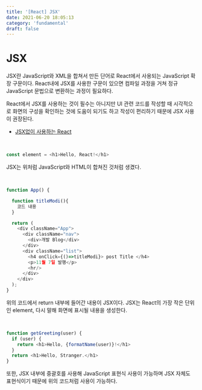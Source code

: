 ```yaml
---
title: '[React] JSX'
date: 2021-06-20 18:05:13
category: 'fundamental'
draft: false
---
```


# JSX

JSX란 JavaScript와 XML을 합쳐서 만든 단어로 React에서 사용되는 JavaScript 확장 구문이다. React내에 JSX를 사용한 구문이 있으면 컴파일 과정을 거쳐 정규 JavaScript 문법으로 변환하는 과정이 필요하다.

React에서 JSX를 사용하는 것이 필수는 아니지만 UI 관련 코드를 작성할 때 시각적으로 화면의 구성을 확인하는 것에 도움이 되기도 하고 작성이 편리하기 때문에 JSX 사용이 권장된다.

- [JSX없이 사용하는 React](https://ko.reactjs.org/docs/react-without-jsx.html)

<br />

```javascript
const element = <h1>Hello, React!</h1>
```

JSX는 위처럼 JavaScript와 HTML이 합쳐진 것처럼 생겼다.

<br />

```javascript
function App() {

  function titleModi(){
    코드 내용
  }

  return (
    <div className="App">
      <div className="nav">
        <div>개발 Blog</div>
      </div>
      <div className="list">
        <h4 onClick={()=>titleModi}> post Title </h4>
        <p>11월 7일 발행</p>
        <hr/>
      </div>
    </div>
  );
}
```

위의 코드에서 return 내부에 들어간 내용이 JSX이다. JSX는 React의 가장 작은 단위인 element, 다시 말해 화면에 표시될 내용을 생성한다.

<br />

```javascript
function getGreeting(user) {
  if (user) {
    return <h1>Hello, {formatName(user)}!</h1>
  }
  return <h1>Hello, Stranger.</h1>
}
```

또한, JSX 내부에 중괄호를 사용해 JavaScript 표현식 사용이 가능하며 JSX 자체도 표현식이기 때문에 위의 코드처럼 사용이 가능하다.

<br/>
<br/>
<br/>
<br/>
